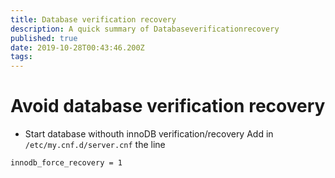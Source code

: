 ```yaml
---
title: Database verification recovery
description: A quick summary of Databaseverificationrecovery
published: true
date: 2019-10-28T00:43:46.200Z
tags: 
---
```


# Avoid database verification recovery

* Start database withouth innoDB verification/recovery
Add in `/etc/my.cnf.d/server.cnf` the line

```text
innodb_force_recovery = 1
```
